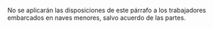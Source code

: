 No se aplicarán las disposiciones de este párrafo a los trabajadores embarcados en naves menores, salvo acuerdo de las partes.
